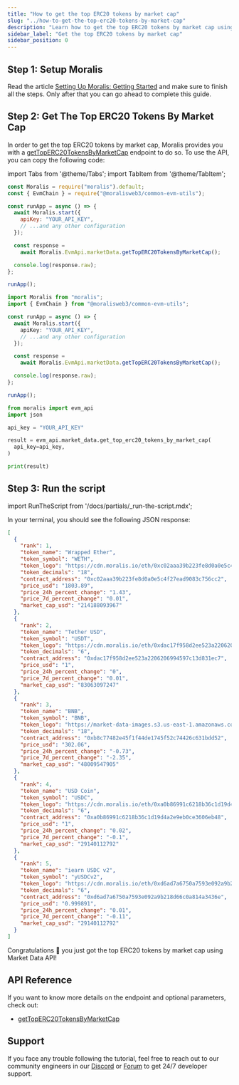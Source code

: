 ```yaml
---
title: "How to get the top ERC20 tokens by market cap"
slug: "../how-to-get-the-top-erc20-tokens-by-market-cap"
description: "Learn how to get the top ERC20 tokens by market cap using Market Data API."
sidebar_label: "Get the top ERC20 tokens by market cap"
sidebar_position: 0
---
```


## Step 1: Setup Moralis

Read the article [Setting Up Moralis: Getting Started](/web3-data-api/evm/get-your-api-key) and make sure to finish all the steps. Only after that you can go ahead to complete this guide.

## Step 2: Get The Top ERC20 Tokens By Market Cap

In order to get the top ERC20 tokens by market cap, Moralis provides you with a [getTopERC20TokensByMarketCap](/web3-data-api/evm/reference/get-top-erc20-tokens-by-market-cap) endpoint to do so. To use the API, you can copy the following code:

import Tabs from '@theme/Tabs';
import TabItem from '@theme/TabItem';

<Tabs groupId="programming-language">
  <TabItem value="javascript" label="index.js (JavaScript)" default>

```javascript index.js
const Moralis = require("moralis").default;
const { EvmChain } = require("@moralisweb3/common-evm-utils");

const runApp = async () => {
  await Moralis.start({
    apiKey: "YOUR_API_KEY",
    // ...and any other configuration
  });

  const response =
    await Moralis.EvmApi.marketData.getTopERC20TokensByMarketCap();

  console.log(response.raw);
};

runApp();
```

</TabItem>
<TabItem value="typescript" label="index.ts (TypeScript)">

```typescript index.ts
import Moralis from "moralis";
import { EvmChain } from "@moralisweb3/common-evm-utils";

const runApp = async () => {
  await Moralis.start({
    apiKey: "YOUR_API_KEY",
    // ...and any other configuration
  });

  const response =
    await Moralis.EvmApi.marketData.getTopERC20TokensByMarketCap();

  console.log(response.raw);
};

runApp();
```

</TabItem>
<TabItem value="python" label="index.py (Python)">

```python index.py
from moralis import evm_api
import json

api_key = "YOUR_API_KEY"

result = evm_api.market_data.get_top_erc20_tokens_by_market_cap(
  api_key=api_key,
)

print(result)
```

</TabItem>
</Tabs>

## Step 3: Run the script

import RunTheScript from '/docs/partials/\_run-the-script.mdx';

<RunTheScript />

In your terminal, you should see the following JSON response:

```json
[
  {
    "rank": 1,
    "token_name": "Wrapped Ether",
    "token_symbol": "WETH",
    "token_logo": "https://cdn.moralis.io/eth/0xc02aaa39b223fe8d0a0e5c4f27ead9083c756cc2.png",
    "token_decimals": "18",
    "contract_address": "0xc02aaa39b223fe8d0a0e5c4f27ead9083c756cc2",
    "price_usd": "1803.89",
    "price_24h_percent_change": "1.43",
    "price_7d_percent_change": "0.01",
    "market_cap_usd": "214188093967"
  },
  {
    "rank": 2,
    "token_name": "Tether USD",
    "token_symbol": "USDT",
    "token_logo": "https://cdn.moralis.io/eth/0xdac17f958d2ee523a2206206994597c13d831ec7.png",
    "token_decimals": "6",
    "contract_address": "0xdac17f958d2ee523a2206206994597c13d831ec7",
    "price_usd": "1",
    "price_24h_percent_change": "0",
    "price_7d_percent_change": "0.01",
    "market_cap_usd": "83063097247"
  },
  {
    "rank": 3,
    "token_name": "BNB",
    "token_symbol": "BNB",
    "token_logo": "https://market-data-images.s3.us-east-1.amazonaws.com/tokenImages/0xe9950d9ad217dbd35c1f5790eb0d21bd461729c754928e550c1f497c3182bc75.png",
    "token_decimals": "18",
    "contract_address": "0xb8c77482e45f1f44de1745f52c74426c631bdd52",
    "price_usd": "302.06",
    "price_24h_percent_change": "-0.73",
    "price_7d_percent_change": "-2.35",
    "market_cap_usd": "48009547905"
  },
  {
    "rank": 4,
    "token_name": "USD Coin",
    "token_symbol": "USDC",
    "token_logo": "https://cdn.moralis.io/eth/0xa0b86991c6218b36c1d19d4a2e9eb0ce3606eb48.png",
    "token_decimals": "6",
    "contract_address": "0xa0b86991c6218b36c1d19d4a2e9eb0ce3606eb48",
    "price_usd": "1",
    "price_24h_percent_change": "0.02",
    "price_7d_percent_change": "-0.1",
    "market_cap_usd": "29140112792"
  },
  {
    "rank": 5,
    "token_name": "iearn USDC v2",
    "token_symbol": "yUSDCv2",
    "token_logo": "https://cdn.moralis.io/eth/0xd6ad7a6750a7593e092a9b218d66c0a814a3436e.png",
    "token_decimals": "6",
    "contract_address": "0xd6ad7a6750a7593e092a9b218d66c0a814a3436e",
    "price_usd": "0.999891",
    "price_24h_percent_change": "0.01",
    "price_7d_percent_change": "-0.11",
    "market_cap_usd": "29140112792"
  }
]
```

Congratulations 🥳 you just got the top ERC20 tokens by market cap using Market Data API!

## API Reference

If you want to know more details on the endpoint and optional parameters, check out:

- [getTopERC20TokensByMarketCap](/web3-data-api/evm/reference/get-top-erc20-tokens-by-market-cap)

## Support

If you face any trouble following the tutorial, feel free to reach out to our community engineers in our [Discord](https://moralis.io/discord) or [Forum](https://forum.moralis.io) to get 24/7 developer support.
